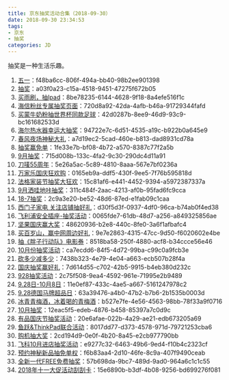 ```yaml
---
title: 京东抽奖活动合集（2018-09-30）
date: 2018-09-30 23:34:53
tags:
- 京东
- 抽奖
categories: JD
---
```

抽奖是一种生活乐趣。
<!--more-->
1. [五一](https://sale.jd.com/act/N4gL8sZJXe.html)：f48ba6cc-806f-494a-bb40-98b2ee901398
2. [抽奖](https://sale.jd.com/act/dtToP3gx7OCBKD.html)：a03f0a23-c15a-4518-9451-47275f672b05
3. [买雨刷，抽Ipad](https://sale.jd.com/act/svlrndtxmo416.html)：8be78235-6144-4628-9f18-8a4efe516f1c
4. [海信粉丝专属抽奖页面](https://sale.jd.com/act/4toMzG5jeX2CZwuv.html)：720d8a92-42da-4afb-b46a-91729344fafd
5. [买蒙牛奶粉抽世界杯同款足球](https://sale.jd.com/act/UGbprCcw0m.html)：42d0287b-8ee9-46d9-93c9-bc161682533d
6. [海尔热水器幸运大抽奖](https://sale.jd.com/act/cXIprbGntixYU1.html)：94722e7c-6d51-4535-a19c-b922b0a645e9
7. [春风夜场神秘大礼](https://sale.jd.com/act/WNJk1Dbv2jwTz.html)：a7d19ec2-5cad-460e-b813-dad8931cd78a
8. [抽奖赢免单](https://sale.jd.com/act/LO1UNTyC4tdl7I.html)：1fe33e7b-bf08-4b72-a570-8387c77f2a5b
9. [9月抽奖](https://sale.jd.com/act/ghRVpNqHc8P4sjST.html)：715d008b-133c-4fa2-9c30-290dc4d11a91
10. [刀唛55周年](https://sale.jd.com/act/ny1TXsBoV0RMZtWO.html)：5e26a5ac-5c89-4810-8aaa-567e7bf0236a
11. [万家乐国庆狂欢购](https://sale.jd.com/act/MoBTnsbrWtHXAF.html)：0165eb9a-ddf5-430f-9ee5-7f76b595818d
12. [法格家装节抽奖大狂欢](https://sale.jd.com/act/7chvfJ3XKNFxMTL.html)：15c81af6-e441-4452-9394-a5972387337a
13. [9月洒哇地咔抽奖](https://sale.jd.com/act/LWU81XPmkgQ0.html)：311c484f-2aac-4213-af0b-95fad6fc9cca
14. [18-7抽奖](https://sale.jd.com/act/uzYr0eWdgPSs2vo.html)：2c9a3e20-be52-48d6-87ed-e1fab09c1caa
15. [西门子家电   关注店铺抽好礼](https://sale.jd.com/act/WqFkmJcIODt1oEs.html)：d30f5d3f-0937-4df0-96ca-b74ab0f4ed38
16. [飞利浦安全插座-抽奖活动](https://sale.jd.com/act/SgbzeFq5Zd.html)：0065fde7-61db-48d7-a256-a849325856ae
17. [坚果国庆赢大奖](https://sale.jd.com/act/Bn1IZsQErjoGcYMf.html)：48620936-b2e8-440c-8fe0-3a6f1afbafc4
18. [买百岁山，赢中网周边好礼](https://sale.jd.com/act/jKsDd24zJWguTYm.html)：9e7e2863-4315-47cc-9d50-f6020602e4be
19. [抽《胖子行动队》电影券](https://sale.jd.com/act/JSmpQ7kMIA1a.html)：8518ba58-250f-4880-acf8-b34ccce56e46
20. [10月份抽奖活动](https://sale.jd.com/act/Ofzk8FVbXa.html)：ca7ecdd6-84f5-4d72-99ba-c99c0a9fcb3e
21. [砍多少减多少](https://sale.jd.com/act/r8LUvwFdG7Aa3tB.html)：7438b323-4e79-4e04-a663-ecb507b28f4a
22. [国庆抽奖赢好礼](https://sale.jd.com/act/pxe5JOWDIKTG3.html)：7d614d55-c702-42b5-9915-b4eb380d232c
23. [928抽奖活动](https://sale.jd.com/act/t8rcZmLVxb5deR.html)：2c75f508-9ea4-4592-961e-71995e2b9489
24. [9.28日-10月8日](https://sale.jd.com/act/oRg8wMfiEOkjUJ.html)：11e0ef87-433c-4ae5-a667-5161247978c2
25. [9.28德国马牌超品日](https://sale.jd.com/act/CirS37d1g8QKcXn.html)：63a39476-a4b0-47b2-b7b6-2b1535b0003d
26. [冰青青梅酒，冰着喝的青梅酒](https://sale.jd.com/act/GNsI2WwlnmPE.html)：b527e7fe-4e56-4563-98bb-78f33a9f0716
27. [10月抽奖](https://sale.jd.com/act/mhIQZUROfnsy.html)：12eac5f5-edeb-4876-b458-85397a7c0d9c
28. [有品国庆节抽奖活动](https://sale.jd.com/act/SPEwQtUTW6nqp.html)：20e6afae-022b-4a29-ae21-edb673205a69
29. [鱼跃&ThinkPad联合活动](https://sale.jd.com/act/HUYAo7sT5inmK.html)：8017dd77-d373-4578-971d-79721253cba6
30. [ 购机抽大奖](https://sale.jd.com/act/1uFvr6tD5VI0.html)：2cd194d9-0e0f-4b20-8a45-e2cb977790bb
31. [飞科10月进店抽奖活动](https://sale.jd.com/act/FJ6czbDfK5G.html)：e9277c32-6463-49b6-9ed4-f10b4c2323cf
32. [预约神秘新品抽免单权](https://sale.jd.com/act/tCwaYSkj6r3K.html)：f6b83aa4-2d10-46fe-8c9a-407f9490ceab
33. [全新一代FREE免费抽奖](https://sale.jd.com/act/DmOT1JqWxSjFgfd.html)：57b698da-9bc7-489d-9ad0-964a6c1c1c55
34. [2018年十一大促活动刮刮卡](https://sale.jd.com/act/XNHGROmUp307f.html)：15e6890b-b3df-4b08-9256-bd699276f081
